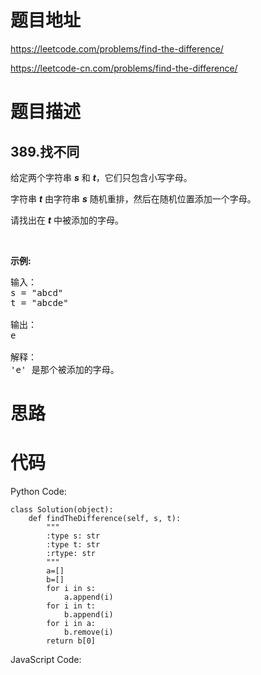 # 题目地址
https://leetcode.com/problems/find-the-difference/

https://leetcode-cn.com/problems/find-the-difference/
# 题目描述
## 389.找不同
<p>给定两个字符串 <em><strong>s</strong></em> 和 <em><strong>t</strong></em>，它们只包含小写字母。</p>

<p>字符串&nbsp;<strong><em>t</em></strong>&nbsp;由字符串&nbsp;<strong><em>s</em></strong>&nbsp;随机重排，然后在随机位置添加一个字母。</p>

<p>请找出在 <em><strong>t</strong></em> 中被添加的字母。</p>

<p>&nbsp;</p>

<p><strong>示例:</strong></p>

<pre>输入：
s = &quot;abcd&quot;
t = &quot;abcde&quot;

输出：
e

解释：
&#39;e&#39; 是那个被添加的字母。
</pre>

# 思路

# 代码
Python Code:

```
class Solution(object):
    def findTheDifference(self, s, t):
        """
        :type s: str
        :type t: str
        :rtype: str
        """
        a=[]
        b=[]
        for i in s:
            a.append(i)
        for i in t:
            b.append(i)
        for i in a:
            b.remove(i)
        return b[0]
```
JavaScript Code:

```

```
